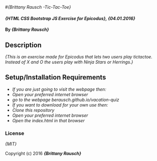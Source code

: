 #_{Brittany Rausch -Tic-Tac-Toe}_

#### _{HTML CSS Bootstrap JS Exercise for Epicodus}, {04.01.2016}_

#### By _**{Brittany Rausch}**_

## Description

_{This is an exercise made for Epicodus that lets two users play tictactoe. Instead of X and O the users play with Ninja Stars or Herrings.}_

## Setup/Installation Requirements

* _If you are just going to visit the webpage then:_
* _Open your preferred internet browser_
* _go to the webpage berausch.github.io/vacation-quiz_
* _If you want to download for your own use then:_
* _Clone this repository_
* _Open your preferred internet browser_
* _Open the index.html in that browser_

### License

*{MIT}*

Copyright (c) 2016 **_{Brittany Rausch}_**

